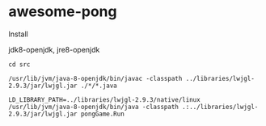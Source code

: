 # awesome-pong

Install

jdk8-openjdk, jre8-openjdk

```
cd src

/usr/lib/jvm/java-8-openjdk/bin/javac -classpath ../libraries/lwjgl-2.9.3/jar/lwjgl.jar ./*/*.java

LD_LIBRARY_PATH=../libraries/lwjgl-2.9.3/native/linux /usr/lib/jvm/java-8-openjdk/bin/java -classpath .:../libraries/lwjgl-2.9.3/jar/lwjgl.jar pongGame.Run
```

